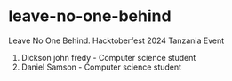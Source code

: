 # leave-no-one-behind
Leave No One Behind. Hacktoberfest 2024 Tanzania Event
1. Dickson john fredy - Computer science student
2. Daniel Samson - Computer science student
